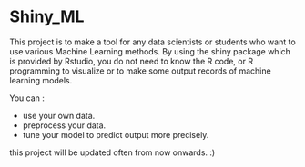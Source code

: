 # Shiny_ML

 This project is to make a tool for any data scientists or students who want to use various Machine Learning methods. By using the shiny package which is provided by Rstudio, you do not need to know the R code, or R programming to visualize or to make some output records of machine learning models. 
 
You can :
 - use your own data. 
 - preprocess your data.
 - tune your model to predict output more precisely.
 
this project will be updated often from now onwards. :) 
